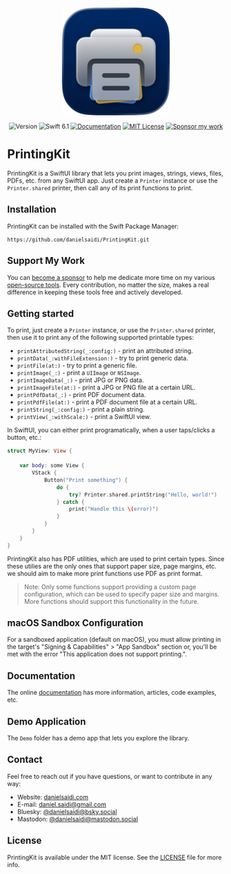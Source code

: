 <p align="center">
    <img src="Resources/Icon-Badge.png" alt="Project Icon" width="250" />
</p>

<p align="center">
    <img src="https://img.shields.io/github/v/release/danielsaidi/PrintingKit?color=%2300550&sort=semver" alt="Version" />
    <img src="https://img.shields.io/badge/swift-6.1-orange.svg" alt="Swift 6.1" />
    <a href="https://danielsaidi.github.io/PrintingKit"><img src="https://img.shields.io/badge/documentation-web-blue.svg" alt="Documentation" /></a>
    <a href="https://github.com/danielsaidi/PrintingKit/blob/master/LICENSE"><img src="https://img.shields.io/github/license/danielsaidi/PrintingKit" alt="MIT License" /></a>
    <a href="https://github.com/sponsors/danielsaidi"><img src="https://img.shields.io/badge/sponsor-GitHub-red.svg" alt="Sponsor my work" /></a>
</p>


# PrintingKit

PrintingKit is a SwiftUI library that lets you print images, strings, views, files, PDFs, etc. from any SwiftUI app. Just create a ``Printer`` instance or use the ``Printer.shared`` printer, then call any of its print functions to print.



## Installation

PrintingKit can be installed with the Swift Package Manager:

```
https://github.com/danielsaidi/PrintingKit.git
```


## Support My Work

You can [become a sponsor][Sponsors] to help me dedicate more time on my various [open-source tools][OpenSource]. Every contribution, no matter the size, makes a real difference in keeping these tools free and actively developed.



## Getting started

To print, just create a ``Printer`` instance, or use the ``Printer.shared`` printer, then use it to print any of the following supported printable types:

* ``printAttributedString(_:config:)`` - print an attributed string.
* ``printData(_:withFileExtension:)`` - try to print generic data.
* ``printFile(at:)`` - try to print a generic file.
* ``printImage(_:)`` - print a `UIImage` or `NSImage`.
* ``printImageData(_:)`` - print JPG or PNG data.
* ``printImageFile(at:)`` - print a JPG or PNG file at a certain URL.
* ``printPdfData(_:)`` - print PDF document data.
* ``printPdfFile(at:)`` - print a PDF document file at a certain URL.
* ``printString(_:config:)`` - print a plain string.
* ``printView(_:withScale:)`` - print a SwiftUI view.

In SwiftUI, you can either print programatically, when a user taps/clicks a button, etc.:

```swift
struct MyView: View {

    var body: some View {
        VStack {
            Button("Print something") {
                do {
                    try? Printer.shared.printString("Hello, world!") 
                } catch {
                    print("Handle this \(error)")
                }
            }
        }
    }
}
``` 

PrintingKit also has PDF utilities, which are used to print certain types. Since these utilies are the only ones that support paper size, page margins, etc. we should aim to make more print functions use PDF as print format.

> Note: Only some functions support providing a custom page configuration, which can be used to specify paper size and margins. More functions should support this functionality in the future.



## macOS Sandbox Configuration

For a sandboxed application (default on macOS), you must allow printing in the target's "Signing & Capabilities" > "App Sandbox" section or, you'll be met with the error "This application does not support printing.".



## Documentation

The online [documentation][Documentation] has more information, articles, code examples, etc.



## Demo Application

The `Demo` folder has a demo app that lets you explore the library.



## Contact

Feel free to reach out if you have questions, or want to contribute in any way:

* Website: [danielsaidi.com][Website]
* E-mail: [daniel.saidi@gmail.com][Email]
* Bluesky: [@danielsaidi@bsky.social][Bluesky]
* Mastodon: [@danielsaidi@mastodon.social][Mastodon]



## License

PrintingKit is available under the MIT license. See the [LICENSE][License] file for more info.



[Email]: mailto:daniel.saidi@gmail.com
[Website]: https://danielsaidi.com
[GitHub]: https://github.com/danielsaidi
[OpenSource]: https://danielsaidi.com/opensource
[Sponsors]: https://github.com/sponsors/danielsaidi

[Bluesky]: https://bsky.app/profile/danielsaidi.bsky.social
[Mastodon]: https://mastodon.social/@danielsaidi
[Twitter]: https://twitter.com/danielsaidi

[Documentation]: https://danielsaidi.github.io/PrintingKit
[License]: https://github.com/danielsaidi/PrintingKit/blob/master/LICENSE
